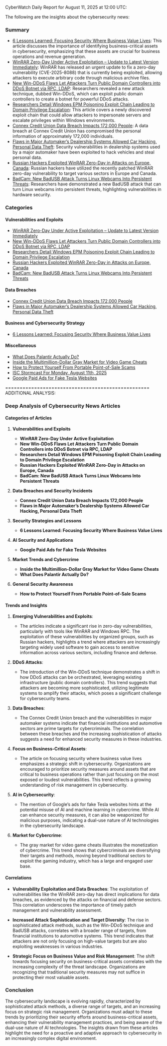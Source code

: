 CyberWatch Daily Report for August 11, 2025 at 12:00 UTC:

The following are the insights about the cybersecurity news:

### Summary
- [6 Lessons Learned: Focusing Security Where Business Value Lives](https://thehackernews.com/2025/08/6-lessons-learned-focusing-security.html): This article discusses the importance of identifying business-critical assets in cybersecurity, emphasizing that these assets are crucial for business operations and revenue generation.
- [WinRAR Zero-Day Under Active Exploitation – Update to Latest Version Immediately](https://thehackernews.com/2025/08/winrar-zero-day-under-active.html): WinRAR has released an urgent update to fix a zero-day vulnerability (CVE-2025-8088) that is currently being exploited, allowing attackers to execute arbitrary code through malicious archive files.
- [New Win-DDoS Flaws Let Attackers Turn Public Domain Controllers into DDoS Botnet via RPC, LDAP](https://thehackernews.com/2025/08/new-win-ddos-flaws-let-attackers-turn.html): Researchers revealed a new attack technique, dubbed Win-DDoS, which can exploit public domain controllers to create a botnet for powerful DDoS attacks.
- [Researchers Detail Windows EPM Poisoning Exploit Chain Leading to Domain Privilege Escalation](https://thehackernews.com/2025/08/researchers-detail-windows-epm.html): This article covers a newly discovered exploit chain that could allow attackers to impersonate servers and escalate privileges within Windows environments.
- [Connex Credit Union Data Breach Impacts 172,000 People](https://www.securityweek.com/connex-credit-union-data-breach-impacts-172000-people/): A data breach at Connex Credit Union has compromised the personal information of approximately 172,000 individuals.
- [Flaws in Major Automaker’s Dealership Systems Allowed Car Hacking, Personal Data Theft](https://www.securityweek.com/flaws-in-major-automakers-dealership-systems-allowed-car-hacking-personal-data-theft/): Security vulnerabilities in dealership systems used by a major automaker have been exploited to hack vehicles and steal personal data.
- [Russian Hackers Exploited WinRAR Zero-Day in Attacks on Europe, Canada](https://www.securityweek.com/russian-hackers-exploited-winrar-zero-day-in-attacks-on-europe-canada/): Russian hackers have utilized the recently patched WinRAR zero-day vulnerability to target various sectors in Europe and Canada.
- [BadCam: New BadUSB Attack Turns Linux Webcams Into Persistent Threats](https://www.securityweek.com/badcam-new-badusb-attack-turns-linux-webcams-into-persistent-threats/): Researchers have demonstrated a new BadUSB attack that can turn Linux webcams into persistent threats, highlighting vulnerabilities in hardware security.

### Categories

#### Vulnerabilities and Exploits
- [WinRAR Zero-Day Under Active Exploitation – Update to Latest Version Immediately](https://thehackernews.com/2025/08/winrar-zero-day-under-active.html)
- [New Win-DDoS Flaws Let Attackers Turn Public Domain Controllers into DDoS Botnet via RPC, LDAP](https://thehackernews.com/2025/08/new-win-ddos-flaws-let-attackers-turn.html)
- [Researchers Detail Windows EPM Poisoning Exploit Chain Leading to Domain Privilege Escalation](https://thehackernews.com/2025/08/researchers-detail-windows-epm.html)
- [Russian Hackers Exploited WinRAR Zero-Day in Attacks on Europe, Canada](https://www.securityweek.com/russian-hackers-exploited-winrar-zero-day-in-attacks-on-europe-canada/)
- [BadCam: New BadUSB Attack Turns Linux Webcams Into Persistent Threats](https://www.securityweek.com/badcam-new-badusb-attack-turns-linux-webcams-into-persistent-threats/)

#### Data Breaches
- [Connex Credit Union Data Breach Impacts 172,000 People](https://www.securityweek.com/connex-credit-union-data-breach-impacts-172000-people/)
- [Flaws in Major Automaker’s Dealership Systems Allowed Car Hacking, Personal Data Theft](https://www.securityweek.com/flaws-in-major-automakers-dealership-systems-allowed-car-hacking-personal-data-theft/)

#### Business and Cybersecurity Strategy
- [6 Lessons Learned: Focusing Security Where Business Value Lives](https://thehackernews.com/2025/08/6-lessons-learned-focusing-security.html)

#### Miscellaneous
- [What Does Palantir Actually Do?](https://www.wired.com/story/palantir-what-the-company-does/)
- [Inside the Multimillion-Dollar Gray Market for Video Game Cheats](https://www.wired.com/story/inside-the-multimillion-dollar-grey-market-for-video-game-cheats/)
- [How to Protect Yourself From Portable Point-of-Sale Scams](https://www.wired.com/story/portable-pos-thefts-how-to-protect-yourself-from-scams/)
- [ISC Stormcast For Monday, August 11th, 2025](https://isc.sans.edu/podcastdetail/9564)
- [Google Paid Ads for Fake Tesla Websites](https://isc.sans.edu/diary/rss/32186)

==================================================
ADDITIONAL ANALYSIS:

### Deep Analysis of Cybersecurity News Articles

#### Categories of Articles

1. **Vulnerabilities and Exploits**
   - **WinRAR Zero-Day Under Active Exploitation**
   - **New Win-DDoS Flaws Let Attackers Turn Public Domain Controllers into DDoS Botnet via RPC, LDAP**
   - **Researchers Detail Windows EPM Poisoning Exploit Chain Leading to Domain Privilege Escalation**
   - **Russian Hackers Exploited WinRAR Zero-Day in Attacks on Europe, Canada**
   - **BadCam: New BadUSB Attack Turns Linux Webcams Into Persistent Threats**

2. **Data Breaches and Security Incidents**
   - **Connex Credit Union Data Breach Impacts 172,000 People**
   - **Flaws in Major Automaker’s Dealership Systems Allowed Car Hacking, Personal Data Theft**

3. **Security Strategies and Lessons**
   - **6 Lessons Learned: Focusing Security Where Business Value Lives**

4. **AI Security and Applications**
   - **Google Paid Ads for Fake Tesla Websites**

5. **Market Trends and Cybercrime**
   - **Inside the Multimillion-Dollar Gray Market for Video Game Cheats**
   - **What Does Palantir Actually Do?**

6. **General Security Awareness**
   - **How to Protect Yourself From Portable Point-of-Sale Scams**

#### Trends and Insights

1. **Emerging Vulnerabilities and Exploits**:
   - The articles indicate a significant rise in zero-day vulnerabilities, particularly with tools like WinRAR and Windows RPC. The exploitation of these vulnerabilities by organized groups, such as Russian hackers, highlights a trend where attackers are increasingly targeting widely used software to gain access to sensitive information across various sectors, including finance and defense.

2. **DDoS Attacks**:
   - The introduction of the Win-DDoS technique demonstrates a shift in how DDoS attacks can be orchestrated, leveraging existing infrastructure (public domain controllers). This trend suggests that attackers are becoming more sophisticated, utilizing legitimate systems to amplify their attacks, which poses a significant challenge for cybersecurity teams.

3. **Data Breaches**:
   - The Connex Credit Union breach and the vulnerabilities in major automaker systems indicate that financial institutions and automotive sectors are prime targets for cybercriminals. The correlation between these breaches and the increasing sophistication of attacks suggests a need for enhanced security measures in these industries.

4. **Focus on Business-Critical Assets**:
   - The article on focusing security where business value lives emphasizes a strategic shift in cybersecurity. Organizations are encouraged to prioritize security measures around assets that are critical to business operations rather than just focusing on the most exposed or loudest vulnerabilities. This trend reflects a growing understanding of risk management in cybersecurity.

5. **AI in Cybersecurity**:
   - The mention of Google’s ads for fake Tesla websites hints at the potential misuse of AI and machine learning in cybercrime. While AI can enhance security measures, it can also be weaponized for malicious purposes, indicating a dual-use nature of AI technologies in the cybersecurity landscape.

6. **Market for Cybercrime**:
   - The gray market for video game cheats illustrates the monetization of cybercrime. This trend shows that cybercriminals are diversifying their targets and methods, moving beyond traditional sectors to exploit the gaming industry, which has a large and engaged user base.

#### Correlations

- **Vulnerability Exploitation and Data Breaches**: The exploitation of vulnerabilities like the WinRAR zero-day has direct implications for data breaches, as evidenced by the attacks on financial and defense sectors. This correlation underscores the importance of timely patch management and vulnerability assessment.

- **Increased Attack Sophistication and Target Diversity**: The rise in sophisticated attack methods, such as the Win-DDoS technique and BadUSB attacks, correlates with a broader range of targets, from financial institutions to automotive systems. This trend indicates that attackers are not only focusing on high-value targets but are also exploiting weaknesses in various industries.

- **Strategic Focus on Business Value and Risk Management**: The shift towards focusing security on business-critical assets correlates with the increasing complexity of the threat landscape. Organizations are recognizing that traditional security measures may not suffice in protecting their most valuable assets.

### Conclusion

The cybersecurity landscape is evolving rapidly, characterized by sophisticated attack methods, a diverse range of targets, and an increasing focus on strategic risk management. Organizations must adapt to these trends by prioritizing their security efforts around business-critical assets, enhancing their vulnerability management practices, and being aware of the dual-use nature of AI technologies. The insights drawn from these articles highlight the need for a proactive and adaptive approach to cybersecurity in an increasingly complex digital environment.